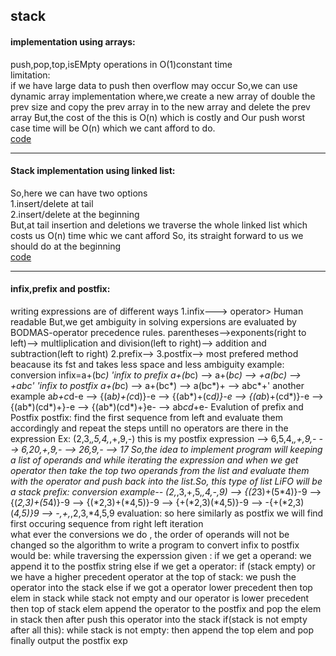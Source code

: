 ## stack 
#### implementation using arrays:
push,pop,top,isEMpty operations in O(1)constant time\
limitation:\
if we have large data to push then overflow may occur So,we can use dynamic array implementation where,we 
create a new array of double the prev size and copy 
the prev array in to the new array and delete the prev array
But,the cost of the this is O(n) which is costly and Our push 
worst case time will be O(n) which we cant afford to do.\
[code](https://github.com/takasidk/cpp/blob/master/data_structures/Stack/stack_array.cpp)

---
#### Stack implementation using linked list:
So,here we can have two options\
1.insert/delete at tail\
2.insert/delete at the beginning\
But,at tail insertion and deletions we traverse 
the whole linked list which costs us O(n) time 
whic we cant afford
So, its straight forward to us we should do at the beginning\
[code](https://github.com/takasidk/cpp/blob/master/data_structures/Stack/stack_linkedlist.cpp)

---
#### infix,prefix and postfix:
writing expressions are of different ways
1.infix---> <operand>operator><operand>
Human readable But,we get ambiguity in solving
expersions are evaluated by BODMAS-operator precedence rules.
parentheses-->exponents(right to left)--> multliplication and 
division(left to right)--> addition and subtraction(left to right)
2.prefix--> <operator><operand><operand>
3.postfix--> <operand><operand><operator>
most prefered method beacause its fst and takes less space
and less ambiguity
example: conversion 
infix=a+(b*c)
'infix to prefix   a+(b*c) --> a+(*bc) --> +a(*bc) --> +a*bc'
'infix to postfix a+(b*c) --> a+(bc*) --> a(bc*)+ --> abc*+'
another example
a*b+c*d-e --> {(a*b)+(c*d)}-e --> {(ab*)+(c*d)}-e --> {(ab*)+(cd*)}-e
--> {(ab*)(cd*)+}-e --> {(ab*)(cd*)+}e- --> ab*cd*+e-
Evalution of prefix and Postfix
postfix:
find the first <operand><operand><operator> sequence from left
and evaluate them accordingly and repeat the steps untill no
operators are there in the expression
Ex:
(2,3,*,5,4,*,+,9,-) this is my postfix expression
--> 6,5,4,*,+,9,- --> 6,20,+,9,- --> 26,9,- --> 17
So,the idea to implement program will keeping a list of operands  and while 
iterating the expression and when we get operator then take 
the top two operands from the list and evaluate them with the
operator and push back into  the list.So, this type of list LiFO will be a stack
prefix:
conversion example--
(2,*,3,+,5,*,4,-,9) --> {(2*3)+(5*4)}-9 --> {(*2,3)+(5*4)}-9 
--> {(*2,3)+(*4,5)}-9 --> {+(*2,3)(*4,5)}-9 --> -{+(*2,3)(*4,5)}9
--> -,+,*,2,3,*4,5,9
evaluation:
so here similarly as postfix we will find first occuring 
<operator><operand><operand> sequence from right left iteration\
  what ever the conversions we do , the order of operands will not be changed
so the algorithm to write a program to convert infix to postfix 
would be:
    while traversing the experssion given :
        if we get a operand:
            we append it to the postfix string
        else if we get a operator:
            if (stack empty) or we have a higher precedent operator at the top of stack:
                we push the operator into the stack
            else if we got a operator lower precedent then top elem in stack
                while stack not empty and our operator is lower precedent then top of stack elem
                    append the operator to the postfix and pop the elem in stack 
            then after push this operator into the stack
if(stack is not empty after all this):
    while stack is not empty:
        then append the top elem and pop 
finally output the postfix exp
